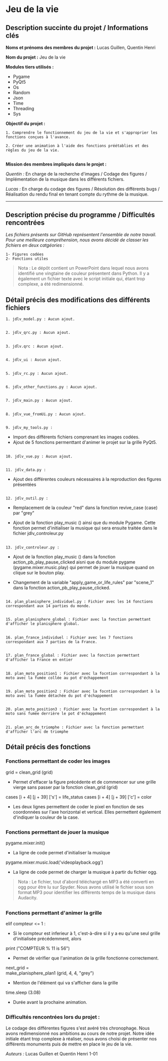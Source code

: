 # Jeu de la vie  

## Description succinte du projet / Informations clés 

**Noms et prénoms des membres du projet :** Lucas Guillen, Quentin Henri 

**Nom du projet :** Jeu de la vie 

**Modules tiers utilisés :**
- Pygame 
- PyQt5 
- Os 
- Random 
- Json 
- Time 
- Threading
- Sys

**Objectif du projet :** 

    1. Comprendre le fonctionnement du jeu de la vie et s'approprier les fonctions conçues à l'avance. 

    2. Créer une animation à l'aide des fonctions préétablies et des règles du jeu de la vie. 

##

**Mission des membres impliqués dans le projet :**

*Quentin :* En charge de la recherche d'images / Codage des figures / Implémentation de la musique dans les différents fichiers.

*Lucas :* En charge du codage des figures / Résolution des différents bugs / Réalisation du rendu final en tenant compte du rythme de la musique.

***

## Description précise du programme / Difficultés rencontrées 

*Les fichiers présents sur GitHub représentent l'ensemble de notre travail. Pour une meilleure compréhension, nous avons décidé de classer les fichiers en deux catgéories :*

    1- Figures codées 
    2- Fonctions utiles

> Nota : Le dépôt contient un PowerPoint dans lequel nous avons identifié une vingtaine de couleur présentent dans Python. Il y a également un fichier texte avec le script initiale qui, étant trop complexe, a été redimensionné.  

## Détail précis des modifications des différents fichiers 

    1. jdlv_model.py : Aucun ajout. 
##
    2. jdlv_qrc.py : Aucun ajout.
##
    3. jdlv.qrc : Aucun ajout.
##
    4. jdlv_ui : Aucun ajout.
## 
    5. jdlv_rc.py : Aucun ajout.
##
    6. jdlv_other_functions.py : Aucun ajout. 
##
    7. jdlv_main.py : Aucun ajout. 
##
    8. jdlv_vue_fromUi.py : Aucun ajout.
##
    9. jdlv_my_tools.py : 
- Import des différents fichiers comprenant les images codées. 
- Ajout de 5 fonctions permenttant d'animer le projet sur la grille PyQt5. 

##
    10. jdlv_vue.py : Aucun ajout. 
##
    11. jdlv_data.py :
- Ajout des différentes couleurs nécessaires à la reproduction des figures présentées

##
    12. jdlv_outil.py : 

- Remplacement de la couleur "red" dans la fonction revive_case (case) par "grey"
    
- Ajout de la fonction play_music () ainsi que du module Pygame. Cette fonction permet d'initialiser la musique qui sera ensuite traitée dans le fichier jdlv_controleur.py 

##

    13. jdlv_controleur.py : 

- Ajout de la fonction play_music () dans la fonction action_pb_play_pause_clicked aisni que du module pygame (pygame.mixer.music.play) qui permet de jouer la musique quand on clique sur le bouton play. 

- Changement de la variable "apply_game_or_life_rules" par "scene_1" dans la fonction action_pb_play_pause_clicked. 

##
    14. plan_planisphere_individuel.py : Fichier avec les 14 fonctions correspondant aux 14 parties du monde. 
##
    15. plan_planisphere_global : Fichier avec la fonction permettant d'afficher le planisphere global. 
##
    16. plan_france_individuel : Fichier avec les 7 fonctions correspondant aux 7 parties de la France. 
##
    17. plan_france_global : Fichier avec la fonction permettant d'afficher la France en entier 
##
    18. plan_moto_position1 : Fichier avec la focntion correspondant à la moto avec la fumée collée au pot d'échappement 
##
    19. plan_moto_position2 : Fichier avec la focntion correspondant à la moto avec la fumée détachée du pot d'échappement
##
    20. plan_moto_position3 : Fichier avec la focntion correspondant à la moto sans fumée derrière le pot d'échappement
##
    21. plan_arc_de_triomphe : Fichier avec la fonction permettant d'afficher l'arc de triomphe 

## Détail précis des fonctions 

### Fonctions permettant de coder les images

grid = clean_grid (grid)
- Permet d'effacer la figure précédente et de commencer sur une grille vierge sans passer par la fonction clean_grid (grid) 

cases [i + 4] [j + 39] ['s'] = life_status
cases [i + 4] [j + 39] ['c'] = color
- Les deux lignes permettent de coder le pixel en fonction de ses coordonnées sur l'axe horizontal et vertical. Elles permettent également d'indiquer la couleur de la case. 

##

### Fonctions permettant de jouer la musique 

pygame.mixer.init()
- La ligne de code permet d'initialiser la musique 

pygame.mixer.music.load('videoplayback.ogg')
- La ligne de code permet de charger la musique à partir du fichier ogg. 

> Nota : Le fichier, tout d'abord téléchargé en MP3 a été converti en ogg pour être lu sur Spyder. Nous avons utilisé le fichier sous son format MP3 pour identifier les différents temps de la musique dans Audacity. 

##

### Fonctions permettant d'animer la grille 

elif compteur <= 1 :
- Si le compteur est inferieur à 1, c'est-à-dire si il y a eu qu'une seul grille d'initialisée précédemment, alors 

print ("COMPTEUR % 11  is  56")
- Permet de vérifier que l'animation de la grille fonctionne correctement. 

next_grid = \
           make_planisphere_plan1 (grid, 4, 4, "grey")
- Mention de l'élément qui va s'afficher dans la grille 

time.sleep (3.08)
- Durée avant la prochaine animation. 

##

### Difficultés rencontrées lors du projet : 

Le codage des différentes figures s'est avéré très chronophage. Nous avons redimensionné nos ambitions au cours de notre projet. Notre idée initiale étant trop complexe à réaliser, nous avons choisi de présenter nos différents monuments puis de mettre en place le jeu de la vie. 

*Auteurs :* Lucas Guillen et Quentin Henri 1-01 
